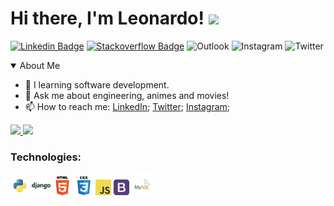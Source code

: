
<h1> Hi there, I'm Leonardo! <img src="https://media.giphy.com/media/iigp4VDyf5dCLRlGkm/giphy.gif" width="50"></h1>

[![Linkedin Badge](https://img.shields.io/badge/-LinkedIn-blue?style=flat-square-badge&logo=Linkedin&logoColor=white&link=https://www.linkedin.com/in/leonardo-de-faveri/)](https://www.linkedin.com/in/leonardo-de-faveri/)
[![Stackoverflow Badge](https://img.shields.io/badge/-Stackoverflow-4CA143?style=flat-square-badge&logo=Stackoverflow&logoColor=white&link=https://stackexchange.com/users/25510851/leonardo-de-faveri)](https://stackexchange.com/users/25510851/leonardo-de-faveri)
![Outlook](https://img.shields.io/badge/-faver_i@hotmail.com-0078D4?style=flat-square-badge&logo=microsoft-outlook&logoColor=white&link=mailto:faver_i@hotmail.com)
![Instagram](https://img.shields.io/badge/Instagram-%23E4405F.svg?style=flat-square-badge&logo=Instagram&logoColor=white&link=https://www.instagram.com/leodf41/)
![Twitter](https://img.shields.io/badge/Twitter-%231DA1F2.svg?style=flat-square-badge&logo=Twitter&logoColor=white&link=https://twitter.com/leonardo_faveri)


<details open>
  <summary>About Me</summary>

- 🌱 I learning software development.
- 💬 Ask me about engineering, animes and movies!
- 📫 How to reach me: [LinkedIn](https://www.linkedin.com/in/leonardo-de-faveri/); [Twitter](https://twitter.com/leonardo_faveri); [Instagram](https://www.instagram.com/leodf41/);
</details>

<p align="justify">
  <a href="https://github.com/Leodf/github-readme-stats">
    <img
      height="150"
      src="https://github-readme-stats.vercel.app/api?username=Leodf&count_private=true&show_icons=true&custom_title=Leonardo de Faveri's%20Github%20Status&hide=issues&theme=vision-friendly-dark"
    />
   </a>

  <a href="https://github.com/Leodf/github-readme-stats">
    <img
      height="150"
      src="https://github-readme-stats.vercel.app/api/top-langs/?username=Leodf&layout=compact&theme=vision-friendly-dark" />
  </a>  
</p>


### Technologies:
<code><img height="30" src="https://raw.githubusercontent.com/github/explore/80688e429a7d4ef2fca1e82350fe8e3517d3494d/topics/python/python.png"></code>
<code><img height="30" src="https://raw.githubusercontent.com/github/explore/80688e429a7d4ef2fca1e82350fe8e3517d3494d/topics/django/django.png"></code>
<code><img height="30" src="https://raw.githubusercontent.com/github/explore/80688e429a7d4ef2fca1e82350fe8e3517d3494d/topics/html/html.png"></code> 
<code><img height="30" src="https://raw.githubusercontent.com/github/explore/80688e429a7d4ef2fca1e82350fe8e3517d3494d/topics/css/css.png"></code>
<code><img height="25" src="https://raw.githubusercontent.com/github/explore/80688e429a7d4ef2fca1e82350fe8e3517d3494d/topics/javascript/javascript.png"></code>
<code><img height="25" src="https://raw.githubusercontent.com/github/explore/80688e429a7d4ef2fca1e82350fe8e3517d3494d/topics/bootstrap/bootstrap.png"></code>
<code><img height="35" src="https://raw.githubusercontent.com/github/explore/80688e429a7d4ef2fca1e82350fe8e3517d3494d/topics/mysql/mysql.png"></code>
<br>
